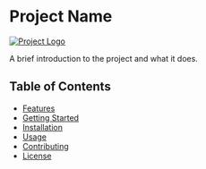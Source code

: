 # Project Name

[![Project Logo](/images/logo.png)](https://github.com/username/project)

A brief introduction to the project and what it does.

## Table of Contents

- [Features](#features)
- [Getting Started](#getting-started)
- [Installation](#installation)
- [Usage](#usage)
- [Contributing](#contributing)
- [License](#license)

